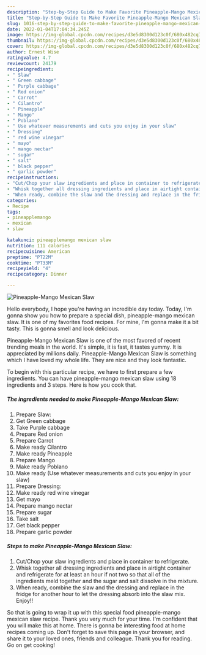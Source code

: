 ```yaml
---
description: "Step-by-Step Guide to Make Favorite Pineapple-Mango Mexican Slaw"
title: "Step-by-Step Guide to Make Favorite Pineapple-Mango Mexican Slaw"
slug: 1016-step-by-step-guide-to-make-favorite-pineapple-mango-mexican-slaw
date: 2022-01-04T17:04:34.245Z
image: https://img-global.cpcdn.com/recipes/d3e5d8300d123c0f/680x482cq70/pineapple-mango-mexican-slaw-recipe-main-photo.jpg
thumbnail: https://img-global.cpcdn.com/recipes/d3e5d8300d123c0f/680x482cq70/pineapple-mango-mexican-slaw-recipe-main-photo.jpg
cover: https://img-global.cpcdn.com/recipes/d3e5d8300d123c0f/680x482cq70/pineapple-mango-mexican-slaw-recipe-main-photo.jpg
author: Ernest Wise
ratingvalue: 4.7
reviewcount: 24179
recipeingredient:
- " Slaw"
- " Green cabbage"
- " Purple cabbage"
- " Red onion"
- " Carrot"
- " Cilantro"
- " Pineapple"
- " Mango"
- " Poblano"
- " Use whatever measurements and cuts you enjoy in your slaw"
- " Dressing"
- " red wine vinegar"
- " mayo"
- " mango nectar"
- " sugar"
- " salt"
- " black pepper"
- " garlic powder"
recipeinstructions:
- "Cut/Chop your slaw ingredients and place in container to refrigerate."
- "Whisk together all dressing ingredients and place in airtight container and refrigerate for at least an hour if not two so that all of the ingredients meld together and the sugar and salt dissolve in the mixture."
- "When ready, combine the slaw and the dressing and replace in the fridge for another hour to let the dressing absorb into the slaw mix. Enjoy!!"
categories:
- Recipe
tags:
- pineapplemango
- mexican
- slaw

katakunci: pineapplemango mexican slaw 
nutrition: 111 calories
recipecuisine: American
preptime: "PT22M"
cooktime: "PT33M"
recipeyield: "4"
recipecategory: Dinner

---
```



![Pineapple-Mango Mexican Slaw](https://img-global.cpcdn.com/recipes/d3e5d8300d123c0f/680x482cq70/pineapple-mango-mexican-slaw-recipe-main-photo.jpg)

Hello everybody, I hope you're having an incredible day today. Today, I'm gonna show you how to prepare a special dish, pineapple-mango mexican slaw. It is one of my favorites food recipes. For mine, I'm gonna make it a bit tasty. This is gonna smell and look delicious.

Pineapple-Mango Mexican Slaw is one of the most favored of recent trending meals in the world. It's simple, it is fast, it tastes yummy. It is appreciated by millions daily. Pineapple-Mango Mexican Slaw is something which I have loved my whole life. They are nice and they look fantastic.




To begin with this particular recipe, we have to first prepare a few ingredients. You can have pineapple-mango mexican slaw using 18 ingredients and 3 steps. Here is how you cook that.

<!--inarticleads1-->

##### The ingredients needed to make Pineapple-Mango Mexican Slaw:

1. Prepare  Slaw:
1. Get  Green cabbage
1. Take  Purple cabbage
1. Prepare  Red onion
1. Prepare  Carrot
1. Make ready  Cilantro
1. Make ready  Pineapple
1. Prepare  Mango
1. Make ready  Poblano
1. Make ready  (Use whatever measurements and cuts you enjoy in your slaw)
1. Prepare  Dressing:
1. Make ready  red wine vinegar
1. Get  mayo
1. Prepare  mango nectar
1. Prepare  sugar
1. Take  salt
1. Get  black pepper
1. Prepare  garlic powder




<!--inarticleads2-->

##### Steps to make Pineapple-Mango Mexican Slaw:

1. Cut/Chop your slaw ingredients and place in container to refrigerate.
1. Whisk together all dressing ingredients and place in airtight container and refrigerate for at least an hour if not two so that all of the ingredients meld together and the sugar and salt dissolve in the mixture.
1. When ready, combine the slaw and the dressing and replace in the fridge for another hour to let the dressing absorb into the slaw mix. Enjoy!!




So that is going to wrap it up with this special food pineapple-mango mexican slaw recipe. Thank you very much for your time. I'm confident that you will make this at home. There is gonna be interesting food at home recipes coming up. Don't forget to save this page in your browser, and share it to your loved ones, friends and colleague. Thank you for reading. Go on get cooking!
